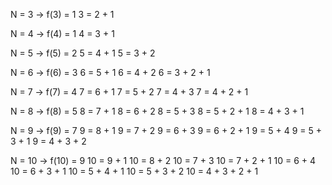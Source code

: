 N = 3   ->  f(3) = 1
3 = 2 + 1

N = 4   ->  f(4) = 1
4 = 3 + 1

N = 5   ->  f(5) = 2
5 = 4 + 1
5 = 3 + 2

N = 6   ->  f(6) = 3
6 = 5 + 1
6 = 4 + 2
6 = 3 + 2 + 1

N = 7   ->  f(7) = 4
7 = 6 + 1
7 = 5 + 2
7 = 4 + 3
7 = 4 + 2 + 1

N = 8   ->  f(8) = 5
8 = 7 + 1
8 = 6 + 2
8 = 5 + 3
8 = 5 + 2 + 1
8 = 4 + 3 + 1

N = 9   ->  f(9) = 7
9 = 8 + 1
9 = 7 + 2
9 = 6 + 3
9 = 6 + 2 + 1
9 = 5 + 4
9 = 5 + 3 + 1
9 = 4 + 3 + 2

N = 10  ->  f(10) = 9
10 = 9 + 1
10 = 8 + 2
10 = 7 + 3
10 = 7 + 2 + 1
10 = 6 + 4
10 = 6 + 3 + 1
10 = 5 + 4 + 1
10 = 5 + 3 + 2
10 = 4 + 3 + 2 + 1


[link1]: https://jtp.io/2016/07/26/dynamic-programming-python.html
[link2]: https://math.stackexchange.com/questions/2055775/finding-all-possible-designs-for-a-staircase
